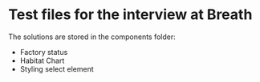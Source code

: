 # Test files for the interview at Breath

The solutions are stored in the components folder:

- Factory status
- Habitat Chart
- Styling select element

